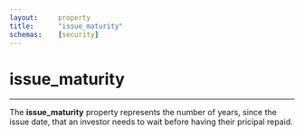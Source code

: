 ```yaml
---
layout:		property
title:		"issue_maturity"
schemas:	[security]
---
```


# issue_maturity

---

The **issue_maturity** property represents the number of years, since the issue date, that an investor needs to wait before having their pricipal repaid.